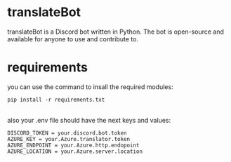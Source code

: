 # translateBot

translateBot is a Discord bot written in Python. The bot is open-source and available for anyone to use and contribute to.

# requirements

you can use the command to insall the required modules:

`pip install -r requirements.txt`

</br>
also your .env file should have the next keys and values:

```
DISCORD_TOKEN = your.discord.bot.token
AZURE_KEY = your.Azure.translator.token
AZURE_ENDPOINT = your.Azure.http.endopoint
AZURE_LOCATION = your.Azure.server.location

